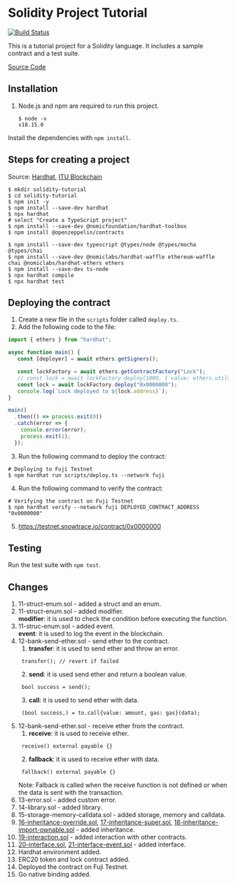 # Solidity Project Tutorial

[![Build Status](https://travis-ci.org/mhmmdd/solidity-tutorial.svg?branch=master)](https://travis-ci.org/mhmmdd/solidity-tutorial)

This is a tutorial project for a Solidity language. It includes a sample contract and a test suite.

[Source Code](https://github.com/itublockchain/web3-bootcamp)

## Installation
1. Node.js and npm are required to run this project.
   ```shell
   $ node -v
   v18.15.0
   ```
Install the dependencies with `npm install`.

## Steps for creating a project
Source: [Hardhat](https://hardhat.org/getting-started/), [ITU Blockchain](https://github.com/itublockchain/web3-bootcamp/tree/master/2x0_Hardhat%26Ethers)

```shell
$ mkdir solidity-tutorial
$ cd solidity-tutorial
$ npm init -y
$ npm install --save-dev hardhat
$ npx hardhat
# select "Create a TypeScript project"
$ npm install --save-dev @nomicfoundation/hardhat-toolbox
$ npm install @openzeppelin/contracts

$ npm install --save-dev typescript @types/node @types/mocha @types/chai
$ npm install --save-dev @nomiclabs/hardhat-waffle ethereum-waffle chai @nomiclabs/hardhat-ethers ethers
$ npm install --save-dev ts-node
$ npx hardhat compile
$ npx hardhat test
```

## Deploying the contract
1. Create a new file in the `scripts` folder called `deploy.ts`.
2. Add the following code to the file:
```typescript
import { ethers } from "hardhat";

async function main() {
   const [deployer] = await ethers.getSigners();

   const lockFactory = await ethers.getContractFactory("Lock");
   // const lock = await lockFactory.deploy(1000, { value: ethers.utils.parseEther("0.001") });
   const lock = await lockFactory.deploy("0x0000000");
   console.log(`Lock deployed to ${lock.address}`);
}

main()
  .then(() => process.exit(0))
  .catch(error => {
    console.error(error);
    process.exit(1);
  });
```
3. Run the following command to deploy the contract:
````shell
# Deploying to Fuji Testnet
$ npm hardhat run scripts/deploy.ts --network fuji
````
4. Run the following command to verify the contract:
````shell
# Verifying the contract on Fuji Testnet
$ npm hardhat verify --network fuji DEPLOYED_CONTRACT_ADDRESS "0x0000000"
````
5. https://testnet.snowtrace.io/contract/0x0000000


## Testing
Run the test suite with `npm test`.


## Changes
1. 11-struct-enum.sol - added a struct and an enum.
2. 11-struct-enum.sol - added modifier.<br>
**modifier**: it is used to check the condition before executing the function.
3. 11-struc-enum.sol - added event.<br>
**event**: it is used to log the event in the blockchain.
4. 12-bank-send-ether.sol - send ether to the contract.<br>
   1. **transfer**: it is used to send ether and throw an error.
   ```solidity
    transfer(); // revert if failed
   ```
   2. **send**: it is used send ether and return a boolean value. 
   ```solidity
    bool success = send();
   ```
   3. **call**: it is used to send ether with data.
   ```solidity
    (bool success,) = to.call{value: amount, gas: gas}(data);
   ```
5. 12-bank-send-ether.sol - receive ether from the contract.<br>
   1. **receive**: it is used to receive ether.
   ```solidity
    receive() external payable {}
   ```
   2. **fallback**: it is used to receive ether with data. 
   ```solidity
    fallback() external payable {}
   ```
   Note: Falback is called when the receive function is not defined or when the data is sent with the transaction.
6. 13-error.sol - added custom error.
7. 14-library.sol - added library.
8. 15-storage-memory-calldata.sol - added storage, memory and calldata.
9. [16-inheritance-override.sol](contracts/s16-inheritance-override.sol),
[17-inheritance-super.sol](contracts/s17-inheritance-super.sol),
[18-inheritance-import-ownable.sol](contracts/s18-inheritance-import-ownable.sol) - added inheritance.
10. [19-interaction.sol](contracts/s19-interaction.sol) - added interaction with other contracts.
11. [20-interface.sol](contracts/s20-interface.sol), 
[21-interface-event.sol](contracts/s21-interface-event.sol) - added interface.
12. Hardhat environment added.
13. ERC20 token and lock contract added.
14. Deployed the contract on Fuji Testnet.
15. Go native binding added.
